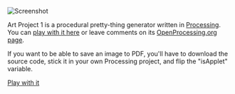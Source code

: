 ![Screenshot](http://filer.case.edu/srj15/screenshots/AP1.png)

Art Project 1 is a procedural pretty-thing generator written in [Processing](http://www.processing.org/). You can [play with it here](http://filer.case.edu/srj15/ArtProject1) or leave comments on its [OpenProcessing.org page](http://www.openprocessing.org/visuals/?visualID=241).

If you want to be able to save an image to PDF, you'll have to download the source code, stick it in your own Processing project, and flip the "isApplet" variable.

[Play with it](http://filer.case.edu/srj15/ArtProject1)
